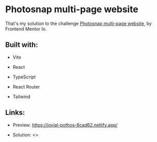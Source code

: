 # Photosnap multi-page website

That's my solution to the challenge [Photosnap multi-page website](https://www.frontendmentor.io/challenges/photosnap-multipage-website-nMDSrNmNW), by Frontend Mentor Io.

## Built with:

- Vite

- React

- TypeScript

- React Router

- Tailwind

## Links:

- Preview: <https://jovial-pothos-8cad62.netlify.app/>

- Solution: <>